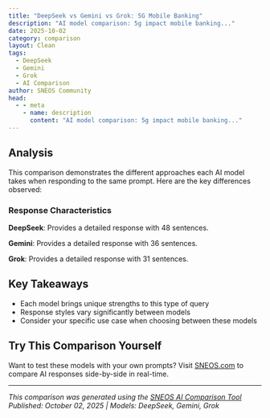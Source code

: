 ```yaml
---
title: "DeepSeek vs Gemini vs Grok: 5G Mobile Banking"
description: "AI model comparison: 5g impact mobile banking..."
date: 2025-10-02
category: comparison
layout: Clean
tags:
  - DeepSeek
  - Gemini
  - Grok
  - AI Comparison
author: SNEOS Community
head:
  - - meta
    - name: description
      content: "AI model comparison: 5g impact mobile banking..."
---
```


<ChatComparison
  title="DeepSeek vs Gemini vs Grok: 5G Mobile Banking"
  prompt="5g impact mobile banking"
  :responses='{
    "DeepSeek": "Of course. The integration of 5G technology is set to have a profound and transformative impact on mobile banking, moving it beyond simple transactions into a realm of rich, real-time, and immersive financial experiences.\n\nHere\u2019s a detailed breakdown of the impact of 5G on mobile banking, categorized by its core technological advantages.\n\n### The Core 5G Advantages Driving Change\n\n5G is not just \u0022faster 4G.\u0022 Its impact comes from a combination of three key features:\n\n1.  **Enhanced Mobile Broadband (eMBB):** Drastically higher speeds (up to 10-20 Gbps) for downloading and uploading.\n2.  **Ultra-Reliable Low Latency Communications (URLLC):** Near-instantaneous network response times (as low as 1ms), crucial for real-time interactions.\n3.  **Massive Machine-Type Communications (mMTC):** The ability to connect a vast number of devices (up to 1 million per km\u00B2), enabling the Internet of Things (IoT).\n\n---\n\n### Direct Impacts on the Mobile Banking Experience\n\n#### 1. Blazing Fast Speeds and Seamless UX\n*   **Instantaneous Transactions:** Downloading bank statements, transferring large files, or uploading documents for KYC (Know Your Customer) will be near-instant, eliminating frustrating loading times.\n*   **Richer Interfaces:** Banks can deploy feature-rich apps with high-definition graphics, video content, and complex data visualizations without worrying about performance lag. Think of interactive annual reports or complex investment charts that load in a blink.\n\n#### 2. Ultra-Low Latency for Real-Time Interactions\nThis is arguably the most significant impact for security and advanced services.\n*   **Real-Time Fraud Detection and Prevention:** With 1ms latency, a bank\u0027s AI can analyze a transaction, assess its risk profile, and block it *as it\u0027s happening*, not milliseconds after it has already been processed. This dramatically reduces fraud.\n*   **Seamless Biometric Authentication:** Processes like facial recognition and voice authentication become faster and more reliable, as the data is verified against cloud servers in real-time without any perceptible delay.\n*   **Real-Time Financial Advice:** Video calls with financial advisors will be crystal clear and lag-free. Advisors could use AR to share charts and graphs in real-time during the call, creating a collaborative \u0022virtual branch\u0022 experience.\n\n#### 3. Enabling Immersive Technologies: AR and VR\n*   **Augmented Reality (AR) Banking:** Point your phone\u0027s camera at a street to see which shops have special offers from your bank. Visualize your investment portfolio as a 3D graph you can interact with. Navigate a virtual branch to find services.\n*   **Virtual Reality (VR) Branches:** Put on a VR headset and step into a virtual bank. Interact with a virtual teller (powered by a real human or an AI avatar) in a lifelike environment, making remote banking feel personal and immersive.\n\n#### 4. Powering the Internet of Things (IoT) and Embedded Finance\n5G\u0027s ability to connect millions of devices seamlessly unlocks a new paradigm: **\u0022Ambient Banking.\u0022**\n*   **Smart Car Payments:** Your connected car can automatically pay for tolls, parking, and even electric vehicle charging without any input from you. The transaction happens in the background.\n*   **Smart Home Transactions:** Your smart fridge could detect you\u0027re out of milk and order it, with the payment processed automatically through your bank account.\n*   **Wearable Integration:** Payments and financial alerts on smartwatches and other wearables will become more reliable and instant.\n\n#### 5. Enhanced Security and Infrastructure\n*   **Network Slicing:** Banks can lease a dedicated, secure \u0022slice\u0022 of the 5G network from telecom providers. This creates a virtual private network exclusively for banking traffic, making it more resilient to cyberattacks and network congestion.\n*   **Edge Computing:** By processing data closer to the user (at the \u0022edge\u0022 of the network), sensitive financial information doesn\u0027t have to travel as far, reducing latency and potential points of failure, thereby enhancing security and speed.\n\n---\n\n### Benefits for Different Stakeholders\n\n| Stakeholder | Key Benefits |\n| :--- | :--- |\n| **Bank Customers** | Faster, more secure, and more convenient banking. Access to rich, personalized, and immersive financial services. |\n| **Banks \u0026 FinTechs** | New revenue streams, superior customer experience, reduced operational costs (fewer physical branches), and more robust security. |\n| **Merchants** | Faster, more secure checkout experiences (both online and in-store) leading to higher conversion rates. |\n\n---\n\n### Challenges and Considerations\n\nThe 5G future is not without its hurdles:\n*   **Infrastructure Cost:** The rollout of 5G networks is expensive and time-consuming, leading to uneven global coverage.\n*   **Device Penetration:** Users need 5G-enabled smartphones to access these benefits.\n*   **Security Concerns:** A more connected ecosystem (especially with IoT) creates a larger \u0022attack surface\u0022 for cybercriminals, requiring even more advanced security protocols.\n*   **Digital Divide:** There\u0027s a risk that those without access to 5G technology could be left behind, creating a gap in financial inclusion.\n\n### Conclusion\n\n5G is much more than an incremental upgrade for mobile banking. It is a **fundamental enabler** that will shift mobile banking from a transactional tool on a phone to an integrated, intelligent, and immersive financial layer over our entire digital lives.\n\nThe impact will be a move towards **\u0022contextual and invisible banking,\u0022** where financial services are seamlessly woven into our daily activities\u2014driving, shopping, managing our homes\u2014all powered by the speed, reliability, and connectivity of 5G.",
    "Gemini": "5G technology has the potential to significantly impact mobile banking in several ways, both positively and with some potential challenges. Here\u0027s a breakdown:\n\n**Positive Impacts:**\n\n*   **Faster Transaction Speeds:** 5G\u0027s superior speed drastically reduces transaction times. This leads to a smoother and more efficient banking experience for users, especially when making large payments or transfers.\n*   **Enhanced Security:** 5G networks can offer enhanced security features, potentially reducing the risk of fraud and cyberattacks. Faster connections allow for more real-time monitoring and faster response times in case of security breaches.\n*   **Improved Video Banking:** 5G enables higher quality video calls with bank representatives. This enhances customer service and allows for more complex transactions to be conducted remotely.\n*   **AR and VR Banking Experiences:** 5G\u0027s low latency and high bandwidth can facilitate augmented reality (AR) and virtual reality (VR) applications in banking. For example, customers could visualize investment portfolios in AR or consult with financial advisors in a VR environment.\n*   **Expanded Access to Banking Services:** In areas with limited or unreliable internet infrastructure, 5G can provide a more stable and faster connection, allowing more people to access mobile banking services. This can be particularly beneficial in rural or underserved communities.\n*   **Real-time Data Analytics:** 5G enables banks to collect and analyze data in real-time, providing them with valuable insights into customer behavior. This information can be used to personalize banking services, improve risk management, and detect fraudulent activities more effectively.\n*   **More Reliable Mobile Payments:** 5G\u0027s improved reliability reduces the chances of payment failures during mobile transactions. This creates a more trustworthy and convenient payment experience for customers.\n*   **Edge Computing for Faster Processing:** 5G allows for edge computing, where data processing is done closer to the user\u0027s device. This reduces latency and speeds up transaction processing, making mobile banking applications more responsive.\n*   **IoT Integration:** 5G can facilitate the integration of Internet of Things (IoT) devices with mobile banking platforms. For instance, smart home devices could be used to manage energy consumption and optimize utility bill payments through a mobile banking app.\n\n**Potential Challenges:**\n\n*   **Security Concerns:** While 5G can enhance security, it also introduces new security challenges. The increased complexity of 5G networks and the proliferation of connected devices can create new attack vectors for hackers. Banks need to invest in robust security measures to protect their systems and customer data.\n*   **Cost of Infrastructure:** Deploying and maintaining 5G infrastructure can be expensive, which may limit its availability in some areas. This could create a digital divide, where some customers have access to faster and more reliable mobile banking services while others do not.\n*   **Privacy Concerns:** The increased data collection and analysis enabled by 5G can raise privacy concerns among customers. Banks need to be transparent about how they are using customer data and ensure that they are complying with privacy regulations.\n*   **Device Compatibility:** Not all mobile devices are compatible with 5G networks. Customers may need to upgrade their devices to take full advantage of the benefits of 5G mobile banking.\n*   **Cybersecurity threats:** the faster speeds and more complex network infrastructure of 5G also bring new cybersecurity risks. Mobile banking apps will need to be more secure than ever to protect against threats like man-in-the-middle attacks and data breaches.\n*   **Power Consumption:** 5G technology can be more power-hungry than older mobile technologies, which could reduce the battery life of mobile devices.\n*   **Regulation:** Regulations surrounding the use of 5G in financial services are still evolving. Banks need to stay up-to-date on the latest regulations and ensure that they are complying with them.\n\n**In summary:**\n\n5G technology has the potential to revolutionize mobile banking by making it faster, more secure, and more convenient. However, banks need to address the potential challenges associated with 5G to ensure that they are providing a safe and reliable service to their customers. The future of mobile banking will likely be shaped by how well these challenges are addressed and how effectively 5G technology is integrated into existing banking systems.\n",
    "Grok": "The introduction of 5G technology has significantly impacted mobile banking by enhancing speed, security, and accessibility, while also introducing new possibilities for innovation. Below are the key ways in which 5G is transforming mobile banking:\n\n### 1. **Faster Connectivity and Transactions**\n   - **Impact:** 5G offers ultra-fast internet speeds (up to 10-100 times faster than 4G), which means mobile banking apps can process transactions, load data, and authenticate users almost instantaneously.\n   - **Benefit:** Users experience reduced latency, enabling real-time updates on account balances, faster payment processing, and seamless access to banking services even during peak usage times.\n\n### 2. **Improved User Experience**\n   - **Impact:** With 5G\u2019s low latency (as low as 1 millisecond), mobile banking apps can deliver smoother, more responsive interfaces and support high-definition video streaming for customer support or financial advisory services.\n   - **Benefit:** Customers can engage in video banking or virtual consultations with bank representatives without lag, enhancing personalized services.\n\n### 3. **Enhanced Security**\n   - **Impact:** 5G networks come with advanced encryption and security protocols, reducing the risk of cyberattacks and data breaches. Additionally, the ability to handle more connected devices securely supports multi-factor authentication (MFA) and biometric verification processes.\n   - **Benefit:** Mobile banking becomes safer with faster and more reliable authentication methods, such as facial recognition or fingerprint scanning, even in remote areas with previously poor connectivity.\n\n### 4. **Support for Advanced Technologies**\n   - **Impact:** 5G enables the integration of cutting-edge technologies like Artificial Intelligence (AI), Machine Learning (ML), and Internet of Things (IoT) into mobile banking apps.\n   - **Benefit:** Banks can offer AI-driven chatbots for customer support, personalized financial advice, and IoT-enabled smart payments (e.g., wearable devices for contactless payments), all in real-time due to 5G\u2019s high bandwidth.\n\n### 5. **Financial Inclusion and Accessibility**\n   - **Impact:** 5G expands network coverage and capacity, allowing more people in rural or underserved areas to access reliable high-speed internet on their mobile devices.\n   - **Benefit:** Mobile banking becomes accessible to previously unbanked or underbanked populations, enabling them to participate in digital financial services, such as mobile wallets, loans, and savings accounts.\n\n### 6. **Real-Time Data Analytics for Banks**\n   - **Impact:** 5G\u2019s high-speed data transmission allows banks to collect and analyze customer data in real-time.\n   - **Benefit:** Banks can offer personalized services, detect fraudulent activities instantly, and make data-driven decisions to improve customer experience.\n\n### 7. **Support for Augmented Reality (AR) and Virtual Reality (VR)**\n   - **Impact:** 5G\u2019s high bandwidth and low latency make AR and VR applications viable for mobile banking.\n   - **Benefit:** Banks can create immersive experiences, such as virtual branches or AR-based financial planning tools, allowing customers to interact with banking services in innovative ways.\n\n### Challenges and Considerations:\n   - **Infrastructure Costs:** Deploying 5G infrastructure is expensive, and banks may need to invest in upgrading their systems to fully leverage the technology.\n   - **Digital Divide:** While 5G improves access, not all regions or demographics may have immediate access to 5G networks or compatible devices, potentially widening the digital divide in the short term.\n   - **Privacy Concerns:** With more data being transmitted at faster speeds, there is a heightened need for robust data protection policies to prevent misuse of customer information.\n\n### Conclusion\nThe impact of 5G on mobile banking is transformative, offering faster, more secure, and innovative banking experiences. It empowers banks to deliver personalized services, expand their reach, and integrate advanced technologies, ultimately benefiting both customers and financial institutions. However, addressing challenges like infrastructure costs and privacy concerns will be crucial to fully realizing 5G\u2019s potential in mobile banking."
  }'
  published-date="13:04"
/>

## Analysis

This comparison demonstrates the different approaches each AI model takes when responding to the same prompt. Here are the key differences observed:

### Response Characteristics

**DeepSeek**: Provides a detailed response with 48 sentences. 

**Gemini**: Provides a detailed response with 36 sentences. 

**Grok**: Provides a detailed response with 31 sentences. 

## Key Takeaways

- Each model brings unique strengths to this type of query
- Response styles vary significantly between models
- Consider your specific use case when choosing between these models

## Try This Comparison Yourself

Want to test these models with your own prompts? Visit [SNEOS.com](https://sneos.com) to compare AI responses side-by-side in real-time.

---

*This comparison was generated using the [SNEOS AI Comparison Tool](https://sneos.com)*
*Published: October 02, 2025 | Models: DeepSeek, Gemini, Grok*
